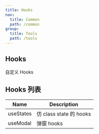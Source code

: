 ```yaml
---
title: Hooks
nav:
  title: Common
  path: /common
group:
  title: Tools
  path: /tools
---
```


## Hooks

自定义 Hooks

## Hooks 列表

| Name      | Description             |
| --------- | ----------------------- |
| useStates | 仿 class state 的 hooks |
| useModal  | 弹窗 hooks              |

